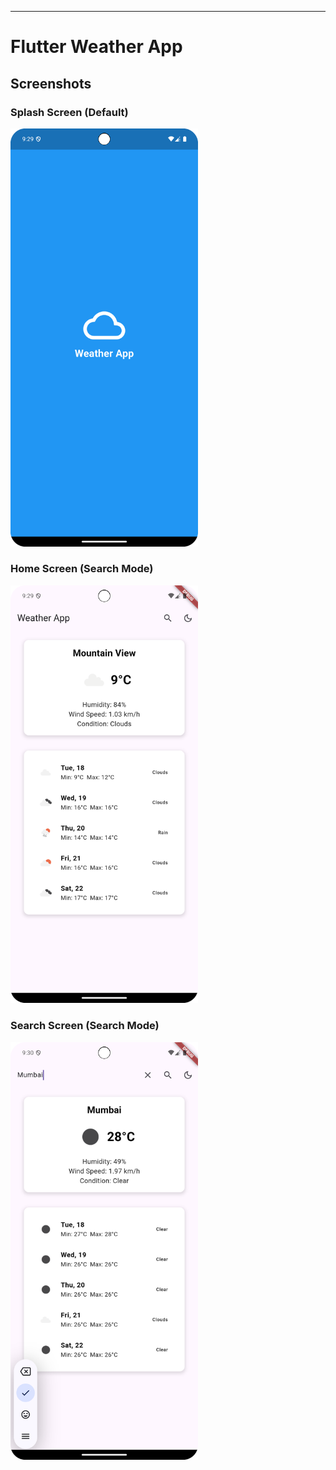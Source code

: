 ---

# Flutter Weather App

## Screenshots

### Splash Screen (Default)
<img src="screenshots/splash_screen.png" width="300"> 

### Home Screen (Search Mode)
<img src="screenshots/home_screen.png" width="300">

### Search Screen (Search Mode)
<img src="screenshots/search_screen.png" width="300"> 
